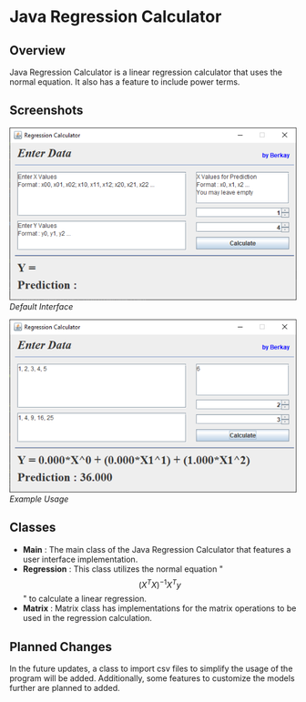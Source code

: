 # Java Regression Calculator

## Overview
Java Regression Calculator is a linear regression calculator that uses the normal equation. It also has a feature to include power terms.

## Screenshots
![Default Screenshot](screenshots/default.PNG)
_Default Interface_

![Example Screenshot](screenshots/example.PNG)
_Example Usage_

## Classes
- **Main** : The main class of the Java Regression Calculator that features a user interface implementation.
- **Regression** : This class utilizes the normal equation "$$(X^T X)^{-1} X^T y$$" to calculate a linear regression.
- **Matrix** : Matrix class has implementations for the matrix operations to be used in the regression calculation.

## Planned Changes
In the future updates, a class to import csv files to simplify the usage of the program will be added. Additionally, some features to customize the models further are planned to added.






